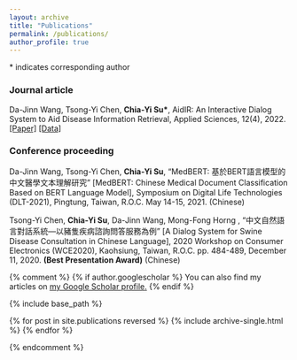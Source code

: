 ```yaml
---
layout: archive
title: "Publications"
permalink: /publications/
author_profile: true
---
```

\* indicates corresponding author
### Journal article

Da-Jinn Wang, Tsong-Yi Chen, **Chia-Yi Su\***, AidIR: An Interactive Dialog System to Aid Disease Information Retrieval, Applied Sciences, 12(4), 2022. [[Paper]](https://www.mdpi.com/2076-3417/12/4/1875) [[Data]](https://github.com/chiayisu/ABERT_Corpus)

### Conference proceeding

Da-Jinn Wang, Tsong-Yi Chen, **Chia-Yi Su**, “MedBERT: 基於BERT語言模型的中文醫學文本理解研究” [MedBERT: Chinese Medical Document Classification Based on BERT Language Model], Symposium on Digital Life Technologies (DLT-2021), Pingtung, Taiwan, R.O.C. May 14-15, 2021. (Chinese)

Tsong-Yi Chen, **Chia-Yi Su**, Da-Jinn Wang, Mong-Fong Horng , “中文自然語言對話系統—以豬隻疾病諮詢問答服務為例” [A Dialog System for Swine Disease Consultation in Chinese Language], 2020 Workshop on Consumer Electronics (WCE2020), Kaohsiung, Taiwan, R.O.C. pp. 484-489, December 11, 2020. **(Best Presentation Award)** (Chinese)


{% comment %} 
{% if author.googlescholar %}
  You can also find my articles on <u><a href="{{author.googlescholar}}">my Google Scholar profile</a>.</u>
{% endif %}

{% include base_path %}

{% for post in site.publications reversed %}
  {% include archive-single.html %}
{% endfor %}

{% endcomment %}
